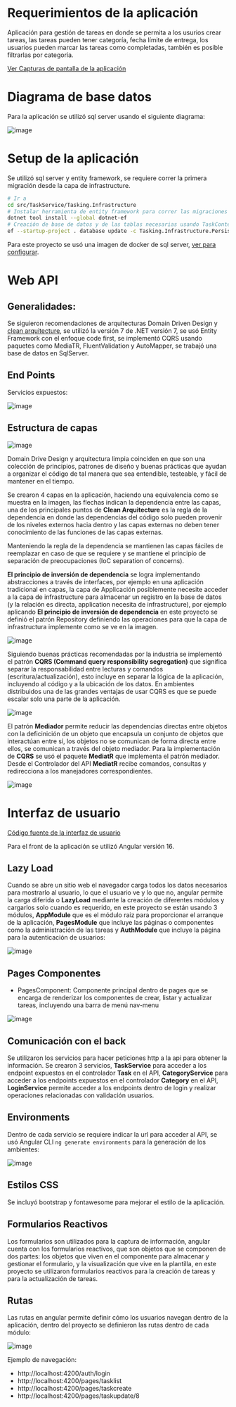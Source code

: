 # Requerimientos de la aplicación
Aplicación para gestión de tareas en donde se permita a los usurios crear tareas, las tareas pueden tener categoría, fecha límite de entrega, los usuarios pueden marcar las tareas como completadas, también es posible filtrarlas por categoría.

[Ver Capturas de pantalla de la aplicación](resources_ui/README.md)

# Diagrama de base datos

Para la aplicación se utilizó sql server usando el siguiente diagrama:

![image](resources_readme/db_diagram.png)

# Setup de la aplicación

Se utilizó sql server y entity framework, se requiere correr la primera migración desde la capa de infrastructure.

```bash
# Ir a
cd src/TaskService/Tasking.Infrastructure
# Instalar herramienta de entity framework para correr las migraciones si no está instalado
dotnet tool install --global dotnet-ef
# Creación de base de datos y de las tablas necesarias usando TaskContextDev para fines de desarrollo
ef --startup-project . database update -c Tasking.Infrastructure.Persistence.TaskContextDev
```

Para este proyecto se usó una imagen de docker de sql server, [ver para configurar](resources_container_sqlserver/README.md).


# Web API
## Generalidades:

Se siguieron recomendaciones de arquitecturas Domain Driven Design y [clean arquitecture](https://blog.cleancoder.com/uncle-bob/2012/08/13/the-clean-architecture.html), se utilizó la versión 7 de .NET versión 7, se usó Entity Framework con el enfoque code first, se implementó CQRS usando paquetes como MediaTR, FluentValidation y AutoMapper, se trabajó una base de datos en SqlServer.
## End Points
Servicios expuestos:

![image](resources_readme/servicios_expuestos.png)

## Estructura de capas

![image](resources_readme/layer_estructure.png)

Domain Drive Design y arquitectura limpia coinciden en que son una colección de principios, patrones de diseño y buenas prácticas que ayudan a organizar el código de tal manera que sea entendible, testeable, y fácil de mantener en el tiempo.

Se crearon 4 capas en la aplicación, haciendo una equivalencia como se muestra en la imagen, las flechas indican la dependencia entre las capas, una de los principales puntos de **Clean Arquitecture** es la regla de la dependencia en donde las dependencias del código solo pueden provenir de los niveles externos hacia dentro y las capas externas no deben tener conocimiento de las funciones de las capas externas.

Manteniendo la regla de la dependencia se mantienen las capas fáciles de reemplazar en caso de que se requiere y se mantiene el principio de separación de preocupaciones (IoC separation of concerns).

**El principio de inversión de dependencia** se logra implementando abstracciones a través de interfaces, por ejemplo en una aplicación tradicional en capas, la capa de Applicación posiblemente necesite acceder a la capa de infrastructure para almacenar un registro en la base de datos (y la relación es directa, application necesita de infrastructure), por ejemplo aplicando **El principio de inversión de dependencia** en este proyecto se definió el patrón Repository definiendo las operaciones para que la capa de infrastructura implemente como se ve en la imagen.

![image](resources_readme/repository_pattern.png)

Siguiendo buenas prácticas recomendadas por la industria se implementó el patrón **CQRS (Command query responsibility segregation)** que significa separar la responsabilidad entre lecturas y comandos (escritura/actualización), esto incluye en separar la lógica de la aplicación, incluyendo al código y a la ubicación de los datos.
En ambientes distribuidos una de las grandes ventajas de usar CQRS es que se puede escalar solo una parte de la aplicación.

![image](resources_readme/cqrs_pattern.png)

El patrón **Mediador** permite reducir las dependencias directas entre objetos con la deficinición de un objeto que encapsula un conjunto de objetos que interactúan entre sí, los objetos no se comunican de forma directa entre ellos, se comunican a través del objeto mediador. Para la implementación de **CQRS** se usó el paquete **MediatR** que implementa el patrón mediador. Desde el Controlador del API **MediatR** recibe comandos, consultas y redirecciona a los manejadores correspondientes.

![image](resources_readme/mediator_pattern.png)



# Interfaz de usuario

[Código fuente de la interfaz de usuario](https://github.com/caro1853/taskmanagementui)

Para el front de la aplicación se utilizó Angular versión 16.

## Lazy Load

Cuando se abre un sitio web el navegador carga todos los datos necesarios para mostrarlo al usuario, lo que el usuario ve y lo que no, angular permite la carga diferida o **LazyLoad** mediante la creación de diferentes módulos y cargarlos solo cuando es requerido, en este proyecto se están usando 3 módulos, **AppModule** que es el módulo raiz para proporcionar el arranque de la aplicación, **PagesModule** que incluye las páginas o componentes como la administración de las tareas y **AuthModule** que incluye la página para la autenticación de usuarios:

![image](resources_readme/ang_modules.png)

## Pages Componentes

* PagesComponent: Componente principal dentro de pages que se encarga de renderizar los componentes de crear, listar y actualizar tareas, incluyendo una barra de menú nav-menu

![image](resources_readme/ang_pages_components.png)

## Comunicación con el back

Se utilizaron los servicios para hacer peticiones http a la api para obtener la información. Se crearon 3 servicios, **TaskService** para acceder a los endpoint expuestos en el controlador **Task** en el API,  **CategoryService** para acceder a los endpoints expuestos en el controlador **Category** en el API, **LoginService** permite acceder a los endpoints dentro de login y realizar operaciones relacionadas con validación usuarios.

## Environments

Dentro de cada servicio se requiere indicar la url para acceder al API, se usó Angular CLI `ng generate environments` para la generación de los ambientes:

![image](resources_readme/ang_environment.png)

## Estilos CSS

Se incluyó bootstrap y fontawesome para mejorar el estilo de la aplicación.

## Formularios Reactivos

Los formularios son utilizados para la captura de información, angular cuenta con los formularios reactivos, que son objetos que se componen de dos partes: los objetos que viven en el componente para almacenar y gestionar el formulario, y la visualización que vive en la plantilla, en este proyecto se utilizaron formularios reactivos para la creación de tareas y para la actualización de tareas.

## Rutas

Las rutas en angular permite definir cómo los usuarios navegan dentro de la aplicación, dentro del proyecto se definieron las rutas dentro de cada módulo:


![image](resources_readme/ang_routes.png)

Ejemplo de navegación:

* http://localhost:4200/auth/login
* http://localhost:4200/pages/tasklist
* http://localhost:4200/pages/taskcreate
* http://localhost:4200/pages/taskupdate/8

